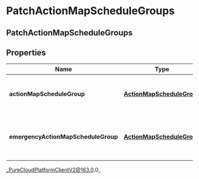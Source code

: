 # PatchActionMapScheduleGroups

## PatchActionMapScheduleGroups

## Properties

|Name | Type | Description | Notes|
|------------ | ------------- | ------------- | -------------|
| **actionMapScheduleGroup** | [**ActionMapScheduleGroup**](ActionMapScheduleGroup) | The actions map&#39;s associated schedule group. | |
| **emergencyActionMapScheduleGroup** | [**ActionMapScheduleGroup**](ActionMapScheduleGroup) | The action map&#39;s associated emergency schedule group. | [optional] |



_PureCloudPlatformClientV2@163.0.0_
